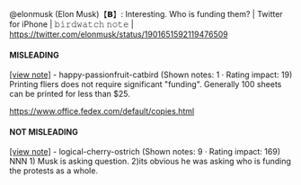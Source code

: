 @elonmusk (Elon Musk)【𝗕】: Interesting. Who is funding them? | Twitter for iPhone | 𝚋𝚒𝚛𝚍𝚠𝚊𝚝𝚌𝚑 𝚗𝚘𝚝𝚎 | https://twitter.com/elonmusk/status/1901651592119476509

#### MISLEADING

[[view note]](https://x.com/i/birdwatch/n/1901735942764839005) - happy-passionfruit-catbird (Shown notes: 1 · Rating impact: 19)\
Printing fliers does not require  significant "funding". Generally 100 sheets can be printed for less than $25. 

https://www.office.fedex.com/default/copies.html

#### NOT MISLEADING

[[view note]](https://x.com/i/birdwatch/n/1901807328296345614) - logical-cherry-ostrich (Shown notes: 9 · Rating impact: 169)\
NNN 1) Musk is asking question. 2)its obvious he was asking who is funding the protests as a whole. 
